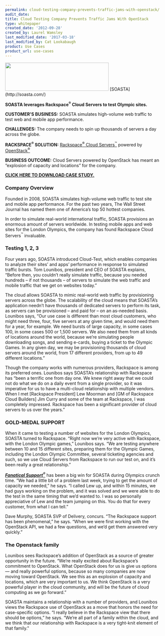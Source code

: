 ```yaml
---
permalink: cloud-testing-company-prevents-traffic-jams-with-openstack/
audit_date:
title: Cloud Testing Company Prevents Traffic Jams With OpenStack
type: whitepaper
created_date: '2012-09-28'
created_by: Laurel Wamsley
last_modified_date: '2017-03-18'
last_modified_by: Cat Lookabaugh
product: Use Cases
product_url: use-cases
---
```


<img src="{% asset_path use-cases/cloud-testing-company-prevents-traffic-jams-with-openstack/soasta.png %}" width="336" height="91" />
[SOASTA](http://soasta.com/)

**SOASTA leverages Rackspace<sup>&reg;</sup> Cloud Servers to test Olympic sites.**

**CUSTOMER'S BUSINESS:** SOASTA simulates high-volume web traffic to
test web and mobile app performance.

**CHALLENGES:** The company needs to spin up thousands of servers a day
across the globe.

**RACKSPACE<sup>&reg;</sup> SOLUTION:** [Rackspace<sup>&reg;</sup> Cloud
Servers<sup>&trade;</sup>](http://www.rackspace.com/cloud/cloud_hosting_products/servers/)
powered by [OpenStack<sup>&reg;</sup>](http://www.openstack.org/)

**BUSINESS OUTCOME:** Cloud Servers powered by OpenStack has meant an
“explosion of capacity and locations” for the company.

**[CLICK HERE TO DOWNLOAD CASE STUDY.](http://c179631.r31.cf0.rackcdn.com/SOASTA.pdf)**

### Company Overview

Founded in 2008, SOASTA simulates high-volume web traffic to test site
and mobile app performance. For the past two years, The Wall Street
Journal has named them one of America’s top 50 hottest companies.

In order to simulate real-world international traffic, SOASTA provisions
an enormous amount of servers worldwide. In testing mobile apps and web
sites for the London Olympics, the company has found Rackspace Cloud
Servers<sup>&trade;</sup> invaluable.

### Testing 1, 2, 3

Four years ago, SOASTA introduced Cloud-Test, which enables companies to
analyze their sites’ and apps’ performance in response to simulated
traffic bursts. Tom Lounibos, president and CEO of SOASTA explains,
“Before then, you couldn’t really simulate traffic, because you needed
hundreds – if not thousands – of servers to simulate the web traffic and
mobile traffic that we get on websites today.”

The cloud allows SOASTA to mimic real-world web traffic by provisioning
servers across the globe. The scalability of the cloud means that
SOASTA’s application needn’t have thousands of dedicated servers to
perform its task, as servers can be provisioned – and paid for – on an
as-needed basis. Lounibos says, “Our use case is different than most
cloud customers, who might need three, four, five servers at any given
time, and would need them for a year, for example. We need bursts of
large capacity, in some cases 100, in some cases 500 or 1,500 servers.
We also need them from all kinds of locations around the world, because
we’re simulating people downloading songs, and sending e-cards, buying a
ticket to the Olympic Games. In any given day, we may be provisioning
thousands of cloud servers around the world, from 17 different
providers, from up to 49 different locations.”

Though the company works with numerous providers, Rackspace is among its
preferred ones. Lounibos says SOASTA’s relationship with Rackspace has
“been a terrific one from day one. We knew right away that we could not
do what we do on a daily event from a single provider, so it was
imperative for us to have a multi-cloud relationship with multiple
vendors. When I met [Rackspace President] Lew Moorman and [GM of
Rackspace Cloud Builders] Jim Curry and some of the team at Rackspace,
I was completely impressed. Rackspace has been a significant provider of
cloud servers to us over the years.”

###

### GOLD-MEDAL SUPPORT

When it came to testing a number of websites for the London Olympics,
SOASTA turned to Rackspace. “Right now we’re very active with Rackspace,
with the London Olympic games,” Lounibos says. “We are testing anywhere
between 10 and 15 different sites, preparing them for the Olympic Games,
including the London Olympic Committee, several ticketing agencies and
such, so we use Cloud Servers from Rackspace to run our test on, and
it’s been really a great relationship.”

[***Fanatical Support<sup>&reg;</sup>***](http://www.rackspace.com/whyrackspace/support/)
has been a big win for SOASTA during Olympics crunch time. “We had a
little bit of a problem last week, trying to get the amount of capacity
we needed,” he says. “I called Lew up, and within 15 minutes, we had
guys working on the problem, and it was solved and we were able to do
the test in the same timing that we’d wanted to. I was so personally
appreciative of Lew and the team jumping on this. You do that for every
customer, from what I can tell.”

Dave Murphy, SOASTA SVP of Delivery, concurs. “The Rackspace support has
been phenomenal,” he says. “When we were first working with the
OpenStack API, we had a few questions, and we’d get them answered very
quickly.”

### The Openstack family

Lounibos sees Rackspace’s addition of OpenStack as a source of greater
opportunity in the future. “We’re really excited about Rackspace’s
commitment to OpenStack. What OpenStack does for us is give us options —
and really powerful options, because so many companies are now moving
toward OpenStack. We see this as an explosion of capacity and locations,
which are very important to us. We think OpenStack is a very powerful
player in the cloud community, and will be the future of cloud computing
as we go forward.”

SOASTA maintains a relationship with a number of providers, and Lounibos
views the Rackspace use of OpenStack as a move that honors the need for
case-specific options. “I really believe in the Rackspace view that
there should be options,” he says. “We’re all part of a family within
the cloud, and we think that our relationship with Rackspace is a very
tight-knit element of that family."
